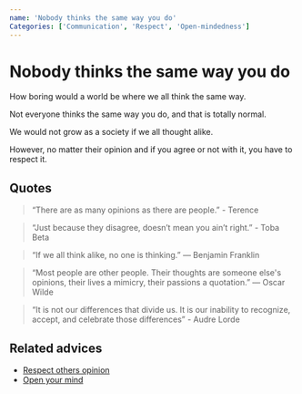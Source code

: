 ```yaml
---
name: 'Nobody thinks the same way you do'
Categories: ['Communication', 'Respect', 'Open-mindedness']
---
```

# Nobody thinks the same way you do

How boring would a world be where we all think the same way.

Not everyone thinks the same way you do, and that is totally normal.

We would not grow as a society if we all thought alike.

However, no matter their opinion and if you agree or not with it, you have to respect it.

## Quotes

> “There are as many opinions as there are people.” - Terence

> “Just because they disagree, doesn’t mean you ain’t right.” - Toba Beta

> “If we all think alike, no one is thinking.” ― Benjamin Franklin

> “Most people are other people. Their thoughts are someone else's opinions, their lives a mimicry, their passions a quotation.” ― Oscar Wilde

> “It is not our differences that divide us. It is our inability to recognize, accept, and celebrate those differences” - Audre Lorde

## Related advices

- [Respect others opinion](../Respect%20others%20opinion/index.md)
- [Open your mind](../Open%20your%20mind/index.md)